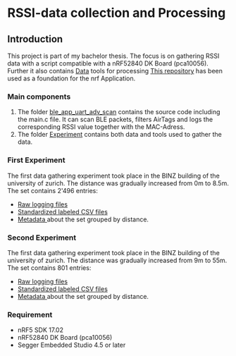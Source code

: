 # RSSI-data collection and Processing 

## Introduction

This project is part of my bachelor thesis. The focus is on gathering RSSI data with a script compatible with a nRF52840 DK Board (pca10056). Further it also contains [Data](Experiments/Results/Data_CSV) tools for processing 
[This repository](https://github.com/jimmywong2003/nrf5-ble-scan-filter-example) has been used as a foundation for the nrf Application.

### Main components 

1. The folder [ble_app_uart_adv_scan](ble_app_uart_adv_scan) contains the source code including the main.c file. It can scan BLE packets, filters AirTags and logs the corresponding RSSI value together with the MAC-Adress.
2. The folder [Experiment](Experiments) contains both data and tools used to gather the data. 

### First Experiment

The first data gathering experiment took place in the BINZ building of the university of zurich. The distance was gradually increased from 0m to 8.5m. The set contains 2'496 entries: 
- [Raw logging files](Experiments/Results/Raw%20Data/Experiment1_0m_8.5m.rtf)
- [Standardized labeled CSV files](Experiments/Results/Processed%20Data/Experiment1_0m_8.csv)
- [Metadata ](Experiments/Results/Overview%20Data/Aggregated_Ex_1_and_2.csv) about the set grouped by distance.

### Second Experiment

The first data gathering experiment took place in the BINZ building of the university of zurich. The distance was gradually increased from 9m to 55m. The set contains 801 entries: 
- [Raw logging files](Experiments/Results/Raw%20Data/Experiment2_9m_55m.rtf)
- [Standardized labeled CSV files](Experiments/Results/Processed%20Data/Experiment2_9m_55m.csv)
- [Metadata ](Experiments/Results/Overview%20Data/Aggregated_Ex_1_and_2.csv) about the set grouped by distance.

       

### Requirement
* nRF5 SDK 17.02
* nRF52840 DK Board (pca10056)
* Segger Embedded Studio 4.5 or later
